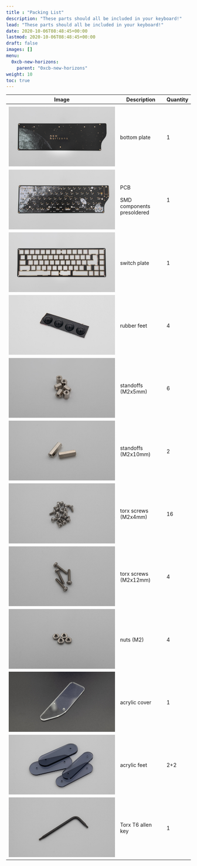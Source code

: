 ```yaml
---
title : "Packing List"
description: "These parts should all be included in your keyboard!"
lead: "These parts should all be included in your keyboard!"
date: 2020-10-06T08:48:45+00:00
lastmod: 2020-10-06T08:48:45+00:00
draft: false
images: []
menu:
  0xcb-new-horizons:
    parent: "0xcb-new-horizons"
weight: 10
toc: true
---
```


| Image                               | Description                           | Quantity |
| ----------------------------------- | ------------------------------------- | -------- |
|                                     |
| ![bottomplate](bottomplate.jpg)     | bottom plate                          | 1        |
| ![PCB](PCB.jpg)                     | PCB<br><br>SMD components presoldered | 1        |
| ![switchplate](switchplate.jpg)     | switch plate                          | 1        |
| ![rubberfeet](rubberfeet.jpg)       | rubber feet                           | 4        |
| ![standoff_5mm](standoff_5mm.jpg)   | standoffs (M2x5mm)                    | 6        |
| ![standoff_12mm](standoff_12mm.jpg) | standoffs (M2x10mm)                   | 2        |
| ![screw_4mm](screw_4mm.jpg)         | torx screws (M2x4mm)                  | 16       |
| ![screw_12mm](screw_12mm.jpg)       | torx screws (M2x12mm)                 | 4        |
| ![nuts](nuts.jpg)                   | nuts (M2)                             | 4        |
| ![acrylcover](acrylcover.jpg)       | acrylic cover                         | 1        |
| ![acrylfeet](acrylfeet.jpg)         | acrylic feet                          | 2+2      |
| ![allen_key](allen_key.jpg)         | Torx T6 allen key                     | 1        |